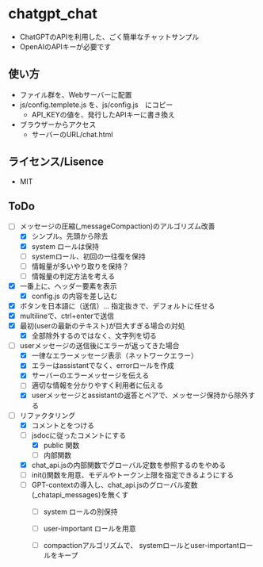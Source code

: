 # chatgpt_chat

- ChatGPTのAPIを利用した、ごく簡単なチャットサンプル
- OpenAIのAPIキーが必要です


## 使い方

- ファイル群を、Webサーバーに配置
- js/config.templete.js を、js/config.js　にコピー
  - API_KEYの値を、発行したAPIキーに書き換え
- ブラウザーからアクセス
  - サーバーのURL/chat.html


## ライセンス/Lisence

- MIT


## ToDo

- [ ] メッセージの圧縮(_messageCompaction)のアルゴリズム改善
  - [x] シンプル。先頭から除去
  - [x] system ロールは保持
  - [ ] systemロール、初回の一往復を保持
  - [ ] 情報量が多いやり取りを保持？ 
  - [ ] 情報量の判定方法を考える
- [x] 一番上に、ヘッダー要素を表示
    - [x] config.js の内容を差し込む
- [x] ボタンを日本語に（送信）... 指定抜きで、デフォルトに任せる
- [x] multilineで、ctrl+enterで送信
- [x] 最初(userの最新のテキスト)が巨大すぎる場合の対処
  - [x] 全部除外するのではなく、文字列を切る
- [ ] userメッセージの送信後にエラーが返ってきた場合
  - [x] 一律なエラーメッセージ表示（ネットワークエラー）
  - [x] エラーはassistantでなく、errorロールを作成
  - [x] サーバーのエラーメッセージを伝える
  - [ ] 適切な情報を分かりやすく利用者に伝える 
  - [x] userメッセージとassistantの返答とペアで、メッセージ保持から除外する
- [ ] リファクタリング
  - [x] コメントとをつける
  - [ ] jsdocに従ったコメントにする
    - [x] public 関数
    - [ ] 内部関数
  - [x] chat_api.jsの内部関数でグローバル定数を参照するのをやめる
  - [ ] init()関数を用意、モデルやトークン上限を指定できるようにする
  - [ ] GPT-contextの導入し、chat_api.jsのグローバル変数(_chatapi_messages)を無くす
    - [ ] system ロールの別保持
    - [ ] user-important ロールを用意
    - [ ] compactionアルゴリズムで、 systemロールとuser-importantロールをキープ


